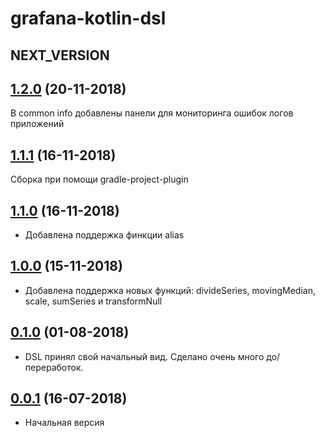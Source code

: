 # grafana-kotlin-dsl

## NEXT_VERSION

## [1.2.0]() (20-11-2018)

В common info добавлены панели для мониторинга ошибок логов приложений

## [1.1.1]() (16-11-2018)

Сборка при помощи gradle-project-plugin

## [1.1.0]() (16-11-2018)

* Добавлена поддержка финкции alias

## [1.0.0]() (15-11-2018)

* Добавлена поддержка новых функций: divideSeries, movingMedian, scale, sumSeries и transformNull

## [0.1.0]() (01-08-2018)

* DSL принял свой начальный вид. Сделано очень много до/переработок.

## [0.0.1]() (16-07-2018)

* Начальная версия
